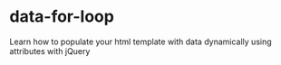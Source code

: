 # data-for-loop
Learn how to populate your html template with data dynamically using attributes with jQuery
